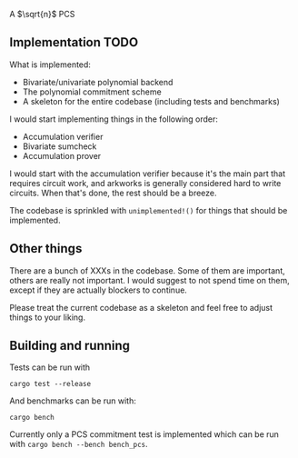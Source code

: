 A $\sqrt{n}$ PCS

## Implementation TODO

What is implemented:
- Bivariate/univariate polynomial backend
- The polynomial commitment scheme
- A skeleton for the entire codebase (including tests and benchmarks)

I would start implementing things in the following order:
- Accumulation verifier
- Bivariate sumcheck
- Accumulation prover

I would start with the accumulation verifier because it's the main part that requires circuit work, and arkworks is
generally considered hard to write circuits. When that's done, the rest should be a breeze.

The codebase is sprinkled with `unimplemented!()` for things that should be implemented.

## Other things

There are a bunch of XXXs in the codebase. Some of them are important, others are really not important. I would suggest
to not spend time on them, except if they are actually blockers to continue.

Please treat the current codebase as a skeleton and feel free to adjust things to your liking.

## Building and running

Tests can be run with
```
cargo test --release
```

And benchmarks can be run with:
```
cargo bench
```

Currently only a PCS commitment test is implemented which can be run with `cargo bench --bench bench_pcs`.


